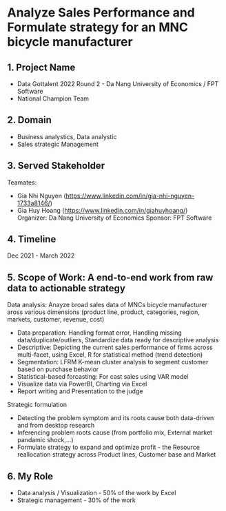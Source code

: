 # Analyze Sales Performance and Formulate strategy for an MNC bicycle manufacturer 

## 1. Project Name
+ Data Gottalent 2022 Round 2 - Da Nang University of Economics / FPT Software
+ National Champion Team

## 2. Domain
+ Business analystics, Data analystic
+ Sales strategic Management

## 3. Served Stakeholder
Teamates:  
+ Gia Nhi Nguyen (https://www.linkedin.com/in/gia-nhi-nguyen-1733a8146/)
+ Gia Huy Hoang (https://www.linkedin.com/in/giahuyhoang/)  
Organizer: Da Nang University of Economics
Sponsor: FPT Software

## 4. Timeline
Dec 2021 - March 2022

## 5. Scope of Work: A end-to-end work from raw data to actionable strategy
Data analysis: Anayze broad sales data of MNCs bicycle manufacturer aross various dimensions (product line, product, categories, region, markets, customer, revenue, cost)  
+ Data preparation: Handling format error, Handling missing data/duplicate/outliers, Standardize data ready for descriptive analysis
+ Descriptive: Depicting the current sales performance of firms across multi-facet, using Excel, R for statistical method (trend detection)
+ Segmentation: LFRM K-mean cluster analysis to segment customer based on purchase behavior
+ Statistical-based forcasting: For cast sales using VAR model
+ Visualize data via PowerBI, Charting via Excel
+ Report writing and Presentation to the judge
   
Strategic formulation
+ Detecting the problem symptom and its roots cause both data-driven and from desktop research 
+ Inferencing problem roots cause (from portfolio mix, External market pandamic shock,...)
+ Formulate strategy to expand and optimize profit - the Resource reallocation strategy across Product lines, Customer base and Market

## 6. My Role
- Data analysis / Visualization - 50% of the work by Excel
- Strategic management - 30% of the work



